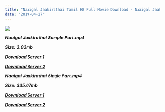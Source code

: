 ```yaml
---
title: "Naaigal Jaakirathai Tamil HD Full Movie Download - Naaigal Jaakirathai Tamil HD Movie Download"
date: "2019-04-27"
---
```


![](https://images.moviebuff.com/5c61f87c-4154-45b8-9a25-b4762328cb37?w=1000)

**_Naaigal Jaakirathai Sample Part.mp4_**

**_Size: 3.03mb_**

**_[Download Server 1](http://dl2.tamilsrcg.xyz/load/2014/Naaigal{2c088f659142c0283fde3b45bf50b63be20aae7f704a2f0bf67686df6392cb2e}20Jaakirathai/Naaigal{2c088f659142c0283fde3b45bf50b63be20aae7f704a2f0bf67686df6392cb2e}20Jaakirathai{2c088f659142c0283fde3b45bf50b63be20aae7f704a2f0bf67686df6392cb2e}20(2014){2c088f659142c0283fde3b45bf50b63be20aae7f704a2f0bf67686df6392cb2e}20Hdrip{2c088f659142c0283fde3b45bf50b63be20aae7f704a2f0bf67686df6392cb2e}20Sample.mp4)_**

**_[Download Server 2](http://dl2.tamilsrcg.xyz/load/2014/Naaigal{2c088f659142c0283fde3b45bf50b63be20aae7f704a2f0bf67686df6392cb2e}20Jaakirathai/Naaigal{2c088f659142c0283fde3b45bf50b63be20aae7f704a2f0bf67686df6392cb2e}20Jaakirathai{2c088f659142c0283fde3b45bf50b63be20aae7f704a2f0bf67686df6392cb2e}20(2014){2c088f659142c0283fde3b45bf50b63be20aae7f704a2f0bf67686df6392cb2e}20Hdrip{2c088f659142c0283fde3b45bf50b63be20aae7f704a2f0bf67686df6392cb2e}20Sample.mp4)_**

**_Naaigal Jaakirathai Single Part.mp4_**

**_Size: 335.07mb_**

**_[Download Server 1](http://dl2.tamilsrcg.xyz/load/2014/Naaigal{2c088f659142c0283fde3b45bf50b63be20aae7f704a2f0bf67686df6392cb2e}20Jaakirathai/Naaigal{2c088f659142c0283fde3b45bf50b63be20aae7f704a2f0bf67686df6392cb2e}20Jaakirathai{2c088f659142c0283fde3b45bf50b63be20aae7f704a2f0bf67686df6392cb2e}20(2014){2c088f659142c0283fde3b45bf50b63be20aae7f704a2f0bf67686df6392cb2e}20Hdrip.mp4)_**

**_[Download Server 2](http://dl2.tamilsrcg.xyz/load/2014/Naaigal{2c088f659142c0283fde3b45bf50b63be20aae7f704a2f0bf67686df6392cb2e}20Jaakirathai/Naaigal{2c088f659142c0283fde3b45bf50b63be20aae7f704a2f0bf67686df6392cb2e}20Jaakirathai{2c088f659142c0283fde3b45bf50b63be20aae7f704a2f0bf67686df6392cb2e}20(2014){2c088f659142c0283fde3b45bf50b63be20aae7f704a2f0bf67686df6392cb2e}20Hdrip.mp4)_**
